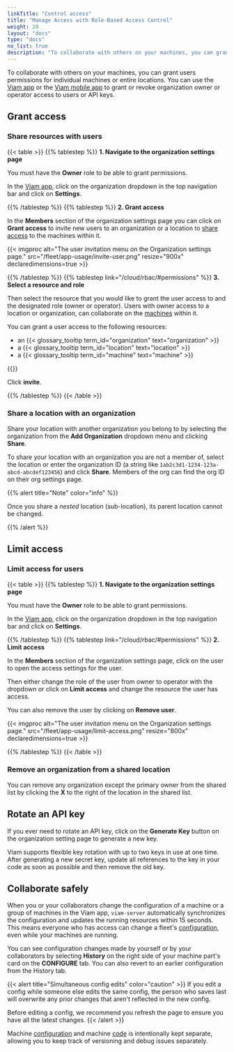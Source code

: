 ```yaml
---
linkTitle: "Control access"
title: "Manage Access with Role-Based Access Control"
weight: 20
layout: "docs"
type: "docs"
no_list: true
description: "To collaborate with others on your machines, you can grant users permissions for individual machines or entire locations."
---
```


To collaborate with others on your machines, you can grant users permissions for individual machines or entire locations.
You can use the [Viam app](https://app.viam.com) or the [Viam mobile app](/fleet/control/#control-interface-in-the-viam-mobile-app) to grant or revoke organization owner or operator access to users or API keys.

## Grant access

### Share resources with users

{{< table >}}
{{% tablestep %}}
**1. Navigate to the organization settings page**

You must have the **Owner** role to be able to grant permissions.

In the [Viam app](https://app.viam.com), click on the organization dropdown in the top navigation bar and click on **Settings**.

{{% /tablestep %}}
{{% tablestep %}}
**2. Grant access**

In the **Members** section of the organization settings page you can click on **Grant access** to invite new users to an organization or a location to [share access](/cloud/#use-viam-for-collaboration) to the machines within it.

{{< imgproc alt="The user invitation menu on the Organization settings page." src="/fleet/app-usage/invite-user.png" resize="900x" declaredimensions=true >}}

{{% /tablestep %}}
{{% tablestep link="/cloud/rbac/#permissions" %}}
**3. Select a resource and role**

Then select the resource that you would like to grant the user access to and the designated role (owner or operator).
Users with owner access to a location or organization, can collaborate on the [machines](/cloud/machines/) within it.

You can grant a user access to the following resources:

- an {{< glossary_tooltip term_id="organization" text="organization" >}}
- a {{< glossary_tooltip term_id="location" text="location" >}}
- a {{< glossary_tooltip term_id="machine" text="machine" >}}

{{<imgproc src="/fleet/app-usage/limit-access.png" resize="1000x" style="width: 600px" class="aligncenter" declaredimensions=true alt="Limit user access">}}

Click **invite**.

{{% /tablestep %}}
{{< /table >}}

### Share a location with an organization

Share your location with another organization you belong to by selecting the organization from the **Add Organization** dropdown menu and clicking **Share**.

To share your location with an organization you are not a member of, select the location or enter the organization ID (a string like `1ab2c3d1-1234-123a-abcd-abcdef123456`) and click **Share**.
Members of the org can find the org ID on their org settings page.

{{% alert title="Note" color="info" %}}

Once you share a _nested_ location (sub-location), its parent location cannot be changed.

{{% /alert %}}

## Limit access

### Limit access for users

{{< table >}}
{{% tablestep %}}
**1. Navigate to the organization settings page**

You must have the **Owner** role to be able to grant permissions.

In the [Viam app](https://app.viam.com), click on the organization dropdown in the top navigation bar and click on **Settings**.

{{% /tablestep %}}
{{% tablestep link="/cloud/rbac/#permissions" %}}
**2. Limit access**

In the **Members** section of the organization settings page, click on the user to open the access settings for the user.

Then either change the role of the user from owner to operator with the dropdown or click on **Limit access** and change the resource the user has access.

You can also remove the user by clicking on **Remove user**.

{{< imgproc alt="The user invitation menu on the Organization settings page." src="/fleet/app-usage/limit-access.png" resize="800x" declaredimensions=true >}}

{{% /tablestep %}}
{{< /table >}}

### Remove an organization from a shared location

You can remove any organization except the primary owner from the shared list by clicking the **X** to the right of the location in the shared list.

## Rotate an API key

If you ever need to rotate an API key, click on the **Generate Key** button on the organization setting page to generate a new key.

Viam supports flexible key rotation with up to two keys in use at one time.
After generating a new secret key, update all references to the key in your code as soon as possible and then remove the old key.

## Collaborate safely

When you or your collaborators change the configuration of a machine or a group of machines in the Viam app, `viam-server` automatically synchronizes the configuration and updates the running resources within 15 seconds.
This means everyone who has access can change a fleet's [configuration](machines/#configure), even while your machines are running.

You can see configuration changes made by yourself or by your collaborators by selecting **History** on the right side of your machine part's card on the **CONFIGURE** tab.
You can also revert to an earlier configuration from the History tab.

{{< alert title="Simultaneous config edits" color="caution" >}}
If you edit a config while someone else edits the same config, the person who saves last will overwrite any prior changes that aren't reflected in the new config.

Before editing a config, we recommend you refresh the page to ensure you have all the latest changes.
{{< /alert >}}

Machine [configuration](machines/#configure) and machine [code](/sdks/) is intentionally kept separate, allowing you to keep track of versioning and debug issues separately.
